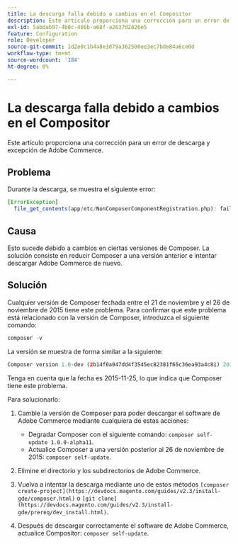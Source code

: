 ```yaml
---
title: La descarga falla debido a cambios en el Compositor
description: Este artículo proporciona una corrección para un error de descarga y excepción de Adobe Commerce.
exl-id: 5abdab97-4b0c-466b-a68f-a2637d2826e5
feature: Configuration
role: Developer
source-git-commit: 1d2e0c1b4a8e3d79a362500ee3ec7bde84a6ce0d
workflow-type: tm+mt
source-wordcount: '184'
ht-degree: 0%

---
```


# La descarga falla debido a cambios en el Compositor

Este artículo proporciona una corrección para un error de descarga y excepción de Adobe Commerce.

## Problema

Durante la descarga, se muestra el siguiente error:

```php
[ErrorException]
  file_get_contents(app/etc/NonComposerComponentRegistration.php): failed to open stream: No such file or directory
```

## Causa

Esto sucede debido a cambios en ciertas versiones de Composer. La solución consiste en reducir Composer a una versión anterior e intentar descargar Adobe Commerce de nuevo.

## Solución

Cualquier versión de Composer fechada entre el 21 de noviembre y el 26 de noviembre de 2015 tiene este problema. Para confirmar que este problema está relacionado con la versión de Composer, introduzca el siguiente comando:

```php
composer -v
```

La versión se muestra de forma similar a la siguiente:

```php
Composer version 1.0-dev (2b14f0a047dd4f3545ec82381f65c36ea93a4c81) 2015-11-25 17:13:09
```

Tenga en cuenta que la fecha es 2015-11-25, lo que indica que Composer tiene este problema.

Para solucionarlo:

1. Cambie la versión de Composer para poder descargar el software de Adobe Commerce mediante cualquiera de estas acciones:

   * Degradar Composer con el siguiente comando: `composer self-update 1.0.0-alpha11`.
   * Actualice Composer a una versión posterior al 26 de noviembre de 2015: `composer self-update`.

1. Elimine el directorio y los subdirectorios de Adobe Commerce.
1. Vuelva a intentar la descarga mediante uno de estos métodos `[composer create-project](https://devdocs.magento.com/guides/v2.3/install-gde/composer.html)` o `[git clone](https://devdocs.magento.com/guides/v2.3/install-gde/prereq/dev_install.html)`.
1. Después de descargar correctamente el software de Adobe Commerce, actualice Compositor: `composer self-update`.
